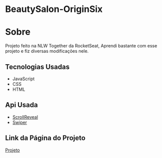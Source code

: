 # BeautySalon-OriginSix

# Sobre
Projeto feito na NLW Together da RocketSeat, Aprendi bastante com esse projeto e fiz diversas modificações nele.

## Tecnologias Usadas
- JavaScript
- CSS
- HTML

## Api Usada
- [ScrollReveal](https://scrollrevealjs.org/)
- [Swiper](https://swiperjs.com/)

## Link da Página do Projeto
[Projeto](https://marcelowesley.github.io/BeautySalon-OriginSix/)
